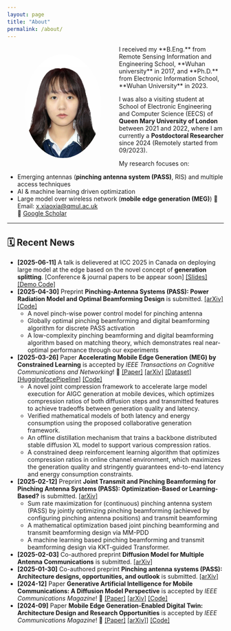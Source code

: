 ```yaml
---
layout: page
title: "About"
permalink: /about/
---
```

<img src="/assets/images/avatar.jpg" alt="Xiaoxia Xu" width="180" style="border-radius: 50%; float: left; margin-left: 40px; margin-right: 40px; margin-top: 20px; margin-bottom: 20px;">
I received my **B.Eng.** from Remote Sensing Information and Engineering School, **Wuhan university** in 2017, and **Ph.D.** from Electronic Information School, **Wuhan University** in 2023.

I was also a visiting student at School of Electronic Engineering and Computer Science (EECS) of **Queen Mary University of London** between 2021 and 2022, where I am currently a **Postdoctoral Researcher** since 2024 (Remotely started from 09/2023).  

My research focuses on:
- Emerging antennas (**pinching antenna system (PASS)**, RIS) and multiple access techniques
- AI & machine learning driven optimization
- Large model over wireless network (**mobile edge generation (MEG)**)
📧 Email: [x.xiaoxia@qmul.ac.uk](mailto:x.xiaoxia@qmul.ac.uk)  
🔗 [Google Scholar](https://scholar.google.com.hk/citations?user=3ifNbp0AAAAJ&hl)

---


## 🗓️ Recent News
- **[2025-06-11]** A talk is delievered at ICC 2025 in Canada on deploying large model at the edge based on the novel concept of **generation splitting**. [Conference & journal papers to be appear soon]
  [[Slides]](https://github.com/xiaoxiaxusummer/MEGSplitting/blob/main/Optimal%20Energy-Delay%20Tradeoff%20for%20MEG.pdf) [[Demo Code]](https://github.com/xiaoxiaxusummer/MEGSplitting)
- **[2025-04-30]** Preprint **Pinching-Antenna Systems (PASS): Power Radiation Model and Optimal Beamforming Design** is submitted. [[arXiv]](https://arxiv.org/abs/2505.00218) [[Code]](https://github.com/xiaoxiaxusummer/PASS_Discrete)
	- A novel pinch-wise power control model for pinching antenna
	- Globally optimal pinching beamforming and digital beamforming algorithm for discrete PASS activation
	- A low-complexity  pinching beamforming and digital beamforming algorithm based on matching theory, which demonstrates real near-optimal performance through our experiments
- **[2025-03-26]** Paper **Accelerating Mobile Edge Generation (MEG) by Constrained Learning** is accepted by *IEEE Transactions on Cognitive Communications and Networking*! 🎉 [[Paper]](https://ieeexplore.ieee.org/abstract/document/10955724) [[arXiv]](https://arxiv.org/pdf/2407.07245) [[Dataset]](https://huggingface.co/datasets/xiaoxiaxu/highresolution-laioncoco-aesthetic-MEG) [[HuggingfacePipeline]](https://huggingface.co/xiaoxiaxu/LowLatencyMEG_Backbone) [[Code]](https://github.com/xiaoxiaxusummer/LowLatencyMEG)
	- A novel joint compression framework to accelerate large model execution for AIGC generation at mobile devices, which optimizes compression ratios of both diffusion steps and transmitted features to achieve tradeoffs between generation quality and latency.  
	- Verified mathematical models of both latency and energy consumption using the proposed collaborative generation framework.
	- An offline distillation mechanism that trains a backbone distributed stable diffusion XL model to support various compression ratios. 
	- A constrained deep reinforcement learning algorithm that optimizes compression ratios in online channel environment, which maximizes the generation quality and stringently guarantees end-to-end latency and energy consumption constraints.
- **[2025-02-12]** Preprint **Joint Transmit and Pinching Beamforming for Pinching Antenna Systems (PASS): Optimization-Based or Learning-Based?** is submitted. [[arXiv]](https://arxiv.org/pdf/2502.08637)
	- Sum rate maximization for (continuous) pinching antenna system (PASS) by jointly optimizing pinching beamforming (achieved by configuring pinching antenna positions) and transmit beamforming
	- A mathematical optimization based joint pinching beamforming and transmit beamforming design via MM-PDD
 	- A machine learning based pinching beamforming and transmit beamforming design via KKT-guided Transformer. 
- **[2025-02-03]** Co-authored preprint **Diffusion Model for Multiple Antenna Communications** is submitted. [[arXiv]](https://arxiv.org/abs/2502.01841)
- **[2025-01-30]** Co-authored preprint **Pinching antenna systems (PASS): Architecture designs, opportunities, and outlook** is submitted. [[arXiv]](https://arxiv.org/abs/2501.18409)
- **[2024-12]** Paper **Generative Artificial Intelligence for Mobile Communications: A Diffusion Model Perspective** is accepted by *IEEE Communications Magazine*! 🎉 [[Paper]](https://ieeexplore.ieee.org/document/10812969) [[arXiv]](https://arxiv.org/pdf/2410.06389) [[Code]](https://github.com/xiaoxiaxusummer/GAI_COMM)
- **[2024-09]** Paper **Mobile Edge Generation-Enabled Digital Twin: Architecture Design and Research Opportunities** is accepted by *IEEE Communications Magazine*! 🎉 [[Paper]](https://ieeexplore.ieee.org/abstract/document/10812968) [[arXiv]](https://arxiv.org/abs/2407.02804)] [[Code]](https://github.com/xiaoxiaxusummer/MEG_DT)

